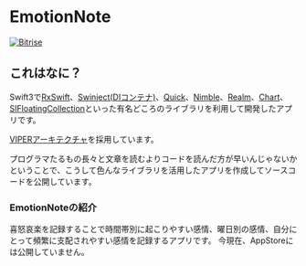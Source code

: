 # EmotionNote
[![Bitrise](https://www.bitrise.io/app/033ed7656d4ed5a4.svg?token=XLaqD6YIhctzbpL4uh4-8g&branch=master)](https://www.bitrise.io/app/033ed7656d4ed5a4.svg?token=XLaqD6YIhctzbpL4uh4-8g&branch=master)

## これはなに？
Swift3で[RxSwift](https://github.com/ReactiveX/RxSwift)、[Swinject(DIコンテナ)](https://github.com/Swinject/Swinject)、[Quick](https://github.com/Quick/Quick)、[Nimble](https://github.com/Quick/Nimble)、[Realm](https://github.com/realm/realm-cocoa)、[Chart](https://github.com/danielgindi/Charts)、[SIFloatingCollection](https://github.com/ProudOfZiggy/SIFloatingCollection_Swift)といった有名どころのライブラリを利用して開発したアプリです。

[VIPERアーキテクチャ](https://www.objc.io/issues/13-architecture/viper/)を採用しています。

プログラマたるもの長々と文章を読むよりコードを読んだ方が早いんじゃないかということで、こうして色んなライブラリを活用したアプリを作成してソースコードを公開しています。

### EmotionNoteの紹介

喜怒哀楽を記録することで時間帯別に起こりやすい感情、曜日別の感情、自分にとって頻繁に支配されやすい感情を記録するアプリです。
今現在、AppStoreには公開していません。
